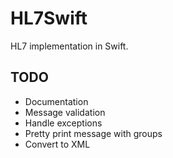 # HL7Swift

HL7 implementation in Swift.

## TODO

- Documentation
- Message validation
- Handle exceptions
- Pretty print message with groups
- Convert to XML
